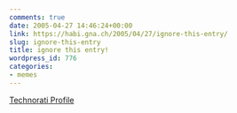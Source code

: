 ```yaml
---
comments: true
date: 2005-04-27 14:46:24+00:00
link: https://habi.gna.ch/2005/04/27/ignore-this-entry/
slug: ignore-this-entry
title: ignore this entry!
wordpress_id: 776
categories:
- memes
---
```


[Technorati Profile](http://www.technorati.com/claim/nkxgnd74)
